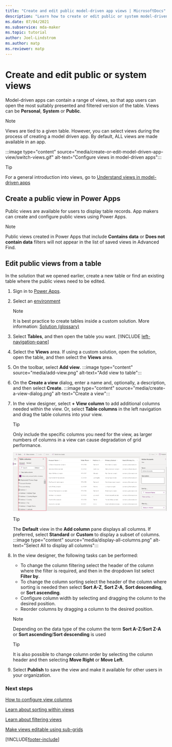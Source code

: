 ```yaml
---
title: "Create and edit public model-driven app views | MicrosoftDocs"
description: "Learn how to create or edit public or system model-driven app views."
ms.date: 07/04/2021
ms.subservice: mda-maker
ms.topic: tutorial
author: Joel-Lindstrom
ms.author: matp
ms.reviewer: matp
---
```

# Create and edit public or system views

Model-driven apps can contain a range of views, so that app users can open the most suitably presented and filtered version of the table.  Views can be **Personal**, **System** or **Public**.

> [!NOTE]
> Views are tied to a given table. However, you can select views during the process of creating a model driven app. By default, ALL views are made available in an app.

:::image type="content" source="media/create-or-edit-model-driven-app-view/switch-views.gif" alt-text="Configure views in model-driven apps":::

> [!TIP]
> For a general introduction into views, go to [Understand views in model-driven apps](create-edit-views.md)

## Create a public view in Power Apps

Public views are available for users to display table records. App makers can create and configure public views using Power Apps.

> [!NOTE]
> Public views created in Power Apps that include **Contains data** or **Does not contain data** filters will not appear in the list of saved views in Advanced Find.

## Edit public views from a table

In the solution that we opened earlier, create a new table or find an existing table where the public views need to be edited.

1. Sign in to [Power Apps](https://make.powerapps.com/?utm_source=padocs&utm_medium=linkinadoc&utm_campaign=referralsfromdoc).
1. Select an [environment](model-driven-app-glossary.md#environment)

   > [!NOTE]
   > It is best practice to create tables inside a custom solution. More information: [Solution (glossary)](model-driven-app-glossary.md#solution)

1. Select **Tables**, and then open the table you want. [!INCLUDE [left-navigation-pane](../../includes/left-navigation-pane.md)]
1. Select the **Views** area.  If using a custom solution, open the solution, open the table, and then select the **Views** area.
1. On the toolbar, select **Add view**.
   :::image type="content" source="media/add-view.png" alt-text="Add view to table":::
1. On the **Create a view** dialog, enter a name and, optionally, a description, and then select **Create**.
   :::image type="content" source="media/create-a-view-dialog.png" alt-text="Create a view":::
1. In the view designer, select **+ View column** to add additional columns needed within the view. Or, select **Table columns** in the left navigation and drag the table columns into your view.

    > [!TIP]
    > Only include the specific columns you need for the view, as larger numbers of columns in a view can cause degradation of grid performance.  

   ![Add column.](../data-platform/media/add-column-to-view.png)

   > [!TIP]
   > The **Default** view in the **Add column** pane displays all columns. If preferred, select **Standard** or **Custom** to display a subset of columns.
   > :::image type="content" source="media/display-all-columns.png" alt-text="Select All to display all columns":::
1. In the view designer, the following tasks can be performed:

   - To change the column filtering select the header of the column where the filter is required, and then in the dropdown list select **Filter by**.
   - To change the column sorting select the header of the column where sorting is needed then select **Sort A-Z**, **Sort Z-A**, **Sort descending**, or **Sort ascending**.  
   - Configure column width by selecting and dragging the column to the desired position.
   - Reorder columns by dragging a column to the desired position.
    > [!NOTE]
    > Depending on the data type of the column the term **Sort A-Z**/**Sort Z-A** or **Sort ascending**/**Sort descending** is used

    > [!TIP]
    > It is also possible to change column order by selecting the column header and then selecting **Move Right** or **Move Left**.
2. Select **Publish** to save the view and make it available for other users in your organization.

### Next steps

[How to configure view columns](choose-and-configure-columns.md)

[Learn about sorting within views](configure-sorting.md)

[Learn about filtering views](create-edit-view-filters.md)

[Make views editable using sub-grids](make-grids-lists-editable-custom-control.md)

[!INCLUDE[footer-include](../../includes/footer-banner.md)]
